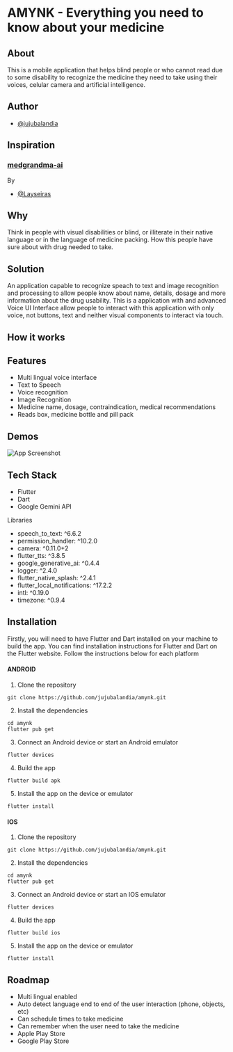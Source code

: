 # AMYNK - Everything you need to know about your medicine

## About

This is a mobile application that helps blind people or who cannot read due to some disability to recognize the medicine they need to take using their voices, celular camera and artificial intelligence.

## Author

- [@jujubalandia](https://www.github.com/jujubalandia)

## Inspiration

### [medgrandma-ai](https://github.com/laysaalves/medgrandma-ai)

By

- [@Layseiras](https://github.com/laysaalves)

## Why

Think in people with visual disabilities or blind, or illiterate in their native language or in the language of medicine packing. How this people have sure about with drug needed to take.

## Solution

An application capable to recognize speach to text and image recognition and processing to allow people know about name, details, dosage and more information about the drug usability. This is a application with and advanced Voice UI Interface allow people to interact with this application with only voice, not buttons, text and neither visual components to interact via touch.

## How it works

## Features

- Multi lingual voice interface
- Text to Speech
- Voice recognition
- Image Recognition
- Medicine name, dosage, contraindication, medical recommendations
- Reads box, medicine bottle and pill pack


## Demos

![App Screenshot](https://via.placeholder.com/468x300?text=App+Screenshot+Here)

## Tech Stack

- Flutter 
- Dart 
- Google Gemini API

Libraries

- speech_to_text: ^6.6.2
- permission_handler: ^10.2.0
- camera: ^0.11.0+2
- flutter_tts: ^3.8.5 
- google_generative_ai: ^0.4.4
- logger: ^2.4.0
- flutter_native_splash: ^2.4.1
- flutter_local_notifications: ^17.2.2
- intl: ^0.19.0
- timezone: ^0.9.4
 

## Installation

Firstly, you will need to have Flutter and Dart installed on your machine to build the app. You can find installation instructions for Flutter and Dart on the Flutter website. Follow the instructions below for each platform

#### ANDROID

1. Clone the repository
```
git clone https://github.com/jujubalandia/amynk.git
```
2. Install the dependencies
```
cd amynk
flutter pub get
```
3. Connect an Android device or start an Android emulator
```
flutter devices
```
4. Build the app
```
flutter build apk
```
5. Install the app on the device or emulator
```
flutter install
```

#### IOS

1. Clone the repository
```
git clone https://github.com/jujubalandia/amynk.git
```
2. Install the dependencies
```
cd amynk
flutter pub get
```
3. Connect an Android device or start an IOS emulator
```
flutter devices
```
4. Build the app
```
flutter build ios
```
5. Install the app on the device or emulator
```
flutter install
```

## Roadmap

- Multi lingual enabled 
- Auto detect language end to end of the user interaction (phone, objects, etc)
- Can schedule times to take medicine
- Can remember when the user need to take the medicine
- Apple Play Store
- Google Play Store



